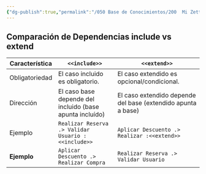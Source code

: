 ```yaml
---
{"dg-publish":true,"permalink":"/050 Base de Conocimientos/200  Mi Zettelkasten/100 Docencia/IS1/2025/Clase 09 Diagrama de Casos de Uso (Fundamentos, Elementos, Relaciones)/Zk Diagrama de Casos de Uso - Relaciones (Entre Casos de Uso, Comparación de Dependencias include y extend)/","tags":["digitalGarden","diagramaCasosDeUso","relaciones"]}
---
```


## Comparación de Dependencias include vs extend

| Característica | `<<include>>`                                            | `<<extend>>`                                                 |
| -------------- | -------------------------------------------------------- | ------------------------------------------------------------ |
| Obligatoriedad | El caso incluido es obligatorio.                         | El caso extendido es opcional/condicional.                   |
| Dirección      | El caso base depende del incluido (base apunta incluído) | El caso extendido depende del base (extendido apunta a base) |
| Ejemplo        | `Realizar Reserva .> Validar Usuario :<<include>>`       | `Aplicar Descuento .> Realizar :<<extend>>`                  |
| **Ejemplo**    | `Aplicar Descuento .> Realizar Compra`                   | `Realizar Reserva .> Validar Usuario`                        |
